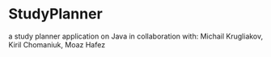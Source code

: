 # StudyPlanner
a study planner application on Java
in collaboration with:	Michail Krugliakov, Kiril Chomaniuk, Moaz Hafez 

